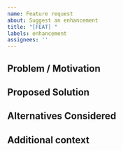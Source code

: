 ```yaml
---
name: Feature request
about: Suggest an enhancement
title: "[FEAT] "
labels: enhancement
assignees: ''
---
```


## Problem / Motivation

## Proposed Solution

## Alternatives Considered

## Additional context
